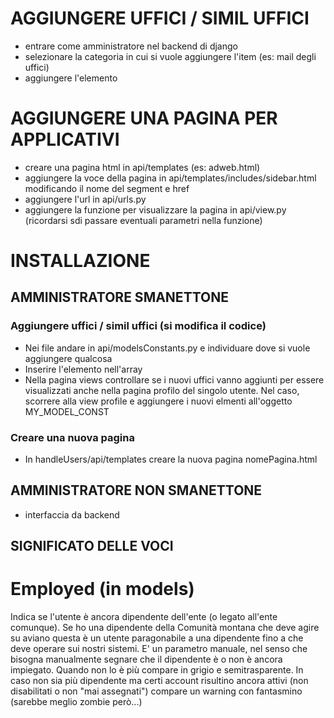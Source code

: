 # AGGIUNGERE UFFICI / SIMIL UFFICI
- entrare come amministratore nel backend di django
- selezionare la categoria in cui si vuole aggiungere l'item (es: mail degli uffici)
- aggiungere l'elemento


# AGGIUNGERE UNA PAGINA PER APPLICATIVI
- creare una pagina html in api/templates (es: adweb.html)
- aggiungere la voce della pagina in api/templates/includes/sidebar.html modificando il nome del segment e href
- aggiungere l'url in api/urls.py
- aggiungere la funzione per visualizzare la pagina in api/view.py (ricordarsi sdi passare eventuali parametri nella funzione)


# INSTALLAZIONE

## AMMINISTRATORE SMANETTONE

### Aggiungere uffici / simil uffici (si modifica il codice)
- Nei file andare in api/modelsConstants.py e individuare dove si vuole aggiungere qualcosa
- Inserire l'elemento nell'array
- Nella pagina views controllare se i nuovi uffici vanno aggiunti per essere visualizzati anche nella pagina profilo del singolo utente. 
  Nel caso, scorrere alla view profile e aggiungere i nuovi elmenti all'oggetto MY_MODEL_CONST

### Creare una nuova pagina
- In handleUsers/api/templates creare la nuova pagina nomePagina.html

## AMMINISTRATORE NON SMANETTONE
- interfaccia da backend




## SIGNIFICATO DELLE VOCI
# Employed (in models)
Indica se l'utente è ancora dipendente dell'ente (o legato all'ente comunque). Se ho una dipendente della Comunità montana che deve agire su aviano questa è un utente paragonabile a una dipendente fino a che deve operare sui nostri sistemi. 
E' un parametro manuale, nel senso che bisogna manualmente segnare che il dipendente è o non è ancora impiegato. Quando non lo è più compare in grigio e semitrasparente.
In caso non sia più dipendente ma certi account risultino ancora attivi (non disabilitati o non "mai assegnati") compare un warning con fantasmino (sarebbe meglio zombie però...)